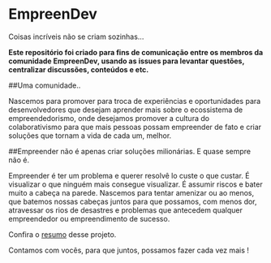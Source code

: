 # EmpreenDev
Coisas incríveis não se criam sozinhas...

**Este repositório foi criado para fins de comunicação entre os membros da comunidade EmpreenDev, usando as issues para levantar questões, centralizar discussões, conteúdos e etc.**

##Uma comunidade..

Nascemos para promover para troca de experiências e oportunidades para desenvolvedores que desejam aprender mais sobre o ecossistema de empreendedorismo, onde desejamos promover a cultura do colaborativismo para que mais pessoas possam empreender de fato e criar soluções que tornam a vida de cada um, melhor. 

##Empreender não é apenas criar soluções milionárias. E quase sempre não é.

Empreender é ter um problema e querer resolvê lo custe o que custar. É visualizar o que ninguém mais consegue visualizar. É assumir riscos e bater muito a cabeça na parede. Nascemos para tentar amenizar ou ao menos, que batemos nossas cabeças juntos para que possamos, com menos dor, atravessar os rios de desastres e problemas que antecedem qualquer empreendedor ou empreendimento de sucesso.


Confira o [resumo](https://github.com/manzettidenis/empreendev/blob/master/resumo.md) desse projeto.



Contamos com vocês, para que juntos, possamos fazer cada vez mais ! 






